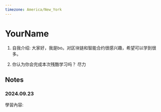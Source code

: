 ```yaml
---
timezone: America/New_York
---
```



# YourName

1. 自我介绍: 大家好，我是bo。对区块链和智能合约很感兴趣，希望可以学到很多。

2. 你认为你会完成本次残酷学习吗？ 尽力
   
## Notes

<!-- Content_START -->

### 2024.09.23

學習內容: 

### 

<!-- Content_END -->
